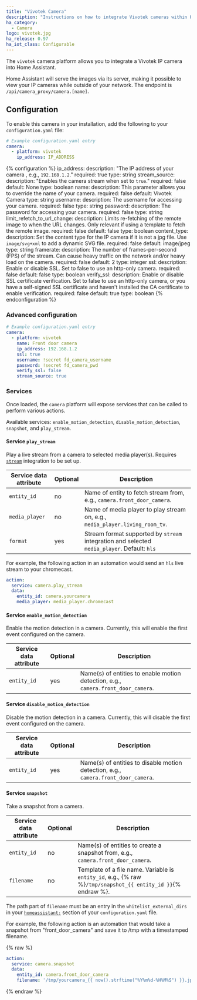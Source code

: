 ```yaml
---
title: "Vivotek Camera"
description: "Instructions on how to integrate Vivotek cameras within Home Assistant."
ha_category:
  - Camera
logo: vivotek.jpg
ha_release: 0.97
ha_iot_class: Configurable
---
```


The `vivotek` camera platform allows you to integrate a Vivotek IP camera into Home Assistant.

Home Assistant will serve the images via its server, making it possible to view your IP cameras while outside of your network. The endpoint is `/api/camera_proxy/camera.[name]`.

## Configuration

To enable this camera in your installation, add the following to your `configuration.yaml` file:

```yaml
# Example configuration.yaml entry
camera:
  - platform: vivotek
    ip_address: IP_ADDRESS
```

{% configuration %}
ip_address:
  description: "The IP address of your camera , e.g., `192.168.1.2`."
  required: true
  type: string
stream_source:
  description: "Enables the camera stream when set to `true`."
  required: false
  default: None
  type: boolean
name:
  description: This parameter allows you to override the name of your camera.
  required: false
  default: Vivotek Camera
  type: string
username:
  description: The username for accessing your camera.
  required: false
  type: string
password:
  description: The password for accessing your camera.
  required: false
  type: string
limit_refetch_to_url_change:
  description: Limits re-fetching of the remote image to when the URL changes. Only relevant if using a template to fetch the remote image.
  required: false
  default: false
  type: boolean
content_type:
  description: Set the content type for the IP camera if it is not a jpg file. Use `image/svg+xml` to add a dynamic SVG file.
  required: false
  default: image/jpeg
  type: string
framerate:
  description: The number of frames-per-second (FPS) of the stream. Can cause heavy traffic on the network and/or heavy load on the camera.
  required: false
  default: 2
  type: integer
ssl:
  description: Enable or disable SSL. Set to false to use an http-only camera.
  required: false
  default: false
  type: boolean
verify_ssl:
  description: Enable or disable SSL certificate verification. Set to false to use an http-only camera, or you have a self-signed SSL certificate and haven't installed the CA certificate to enable verification.
  required: false
  default: true
  type: boolean
{% endconfiguration %}

### Advanced configuration

```yaml
# Example configuration.yaml entry
camera:
  - platform: vivotek
    name: Front door camera
    ip_address: 192.168.1.2
    ssl: true
    username: !secret fd_camera_username
    password: !secret fd_camera_pwd
    verify_ssl: false
    stream_source: true
```

### Services

Once loaded, the `camera` platform will expose services that can be called to perform various actions.

Available services: `enable_motion_detection`, `disable_motion_detection`, `snapshot`, and `play_stream`.

#### Service `play_stream`

Play a live stream from a camera to selected media player(s). Requires [`stream`](/components/stream) integration to be set up.

| Service data attribute | Optional | Description |
| ---------------------- | -------- | ----------- |
| `entity_id`            |      no  | Name of entity to fetch stream from, e.g., `camera.front_door_camera`. |
| `media_player`         |      no  | Name of media player to play stream on, e.g., `media_player.living_room_tv`. |
| `format`               |      yes | Stream format supported by `stream` integration and selected `media_player`. Default: `hls` |

For example, the following action in an automation would send an `hls` live stream to your chromecast.

```yaml
action:
  service: camera.play_stream
  data:
    entity_id: camera.yourcamera
    media_player: media_player.chromecast
```

#### Service `enable_motion_detection`

Enable the motion detection in a camera. Currently, this will enable the first event configured on the camera.

| Service data attribute | Optional | Description |
| ---------------------- | -------- | ----------- |
| `entity_id`            |     yes  | Name(s) of entities to enable motion detection, e.g., `camera.front_door_camera`. |

#### Service `disable_motion_detection`

Disable the motion detection in a camera. Currently, this will disable the first event configured on the camera.

| Service data attribute | Optional | Description |
| ---------------------- | -------- | ----------- |
| `entity_id`            |     yes  | Name(s) of entities to disable motion detection, e.g., `camera.front_door_camera`. |

#### Service `snapshot`

Take a snapshot from a camera.

| Service data attribute | Optional | Description |
| ---------------------- | -------- | ----------- |
| `entity_id`            |      no  | Name(s) of entities to create a snapshot from, e.g., `camera.front_door_camera`. |
| `filename`             |      no  | Template of a file name. Variable is `entity_id`, e.g., {% raw %}`/tmp/snapshot_{{ entity_id }}`{% endraw %}. |

The path part of `filename` must be an entry in the `whitelist_external_dirs` in your [`homeassistant:`](/docs/configuration/basic/) section of your `configuration.yaml` file.

For example, the following action is an automation that would take a snapshot from "front_door_camera" and save it to /tmp with a timestamped filename.

{% raw %}
```yaml
action:
  service: camera.snapshot
  data:
    entity_id: camera.front_door_camera
    filename: '/tmp/yourcamera_{{ now().strftime("%Y%m%d-%H%M%S") }}.jpg'
```
{% endraw %}
